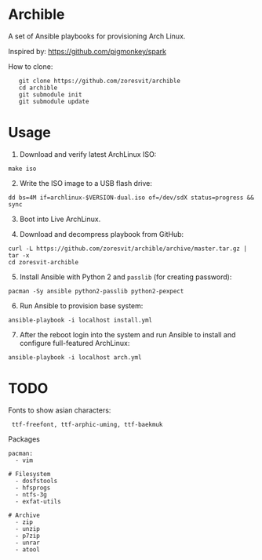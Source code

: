 Archible
========

A set of Ansible playbooks for provisioning Arch Linux.

Inspired by: https://github.com/pigmonkey/spark

How to clone:

```
   git clone https://github.com/zoresvit/archible
   cd archible
   git submodule init
   git submodule update
```

Usage
=====

1. Download and verify latest ArchLinux ISO:

  ```
  make iso
  ```

2. Write the ISO image to a USB flash drive:

  ```
  dd bs=4M if=archlinux-$VERSION-dual.iso of=/dev/sdX status=progress && sync
  ```

3. Boot into Live ArchLinux.

4. Download and decompress playbook from GitHub:

  ```
  curl -L https://github.com/zoresvit/archible/archive/master.tar.gz | tar -x
  cd zoresvit-archible
  ```

5. Install Ansible with Python 2 and `passlib` (for creating password):

  ```
  pacman -Sy ansible python2-passlib python2-pexpect
  ```

6. Run Ansible to provision base system:

  ```
  ansible-playbook -i localhost install.yml
  ```

7. After the reboot login into the system and run Ansible to install and configure
  full-featured ArchLinux:

  ```
  ansible-playbook -i localhost arch.yml
  ```


TODO
====

Fonts to show asian characters:
```
 ttf-freefont, ttf-arphic-uming, ttf-baekmuk
```

Packages
```
pacman:
  - vim

# Filesystem
  - dosfstools
  - hfsprogs
  - ntfs-3g
  - exfat-utils

# Archive
  - zip
  - unzip
  - p7zip
  - unrar
  - atool
```
